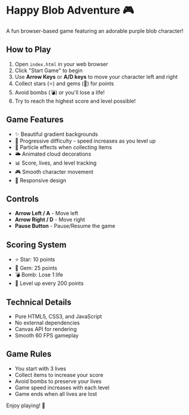 # Happy Blob Adventure 🎮

A fun browser-based game featuring an adorable purple blob character!

## How to Play

1. Open `index.html` in your web browser
2. Click "Start Game" to begin
3. Use **Arrow Keys** or **A/D keys** to move your character left and right
4. Collect stars (⭐) and gems (💎) for points
5. Avoid bombs (💣) or you'll lose a life!
6. Try to reach the highest score and level possible!

## Game Features

- ✨ Beautiful gradient backgrounds
- 🎯 Progressive difficulty - speed increases as you level up
- 💫 Particle effects when collecting items
- 🌥️ Animated cloud decorations
- 📊 Score, lives, and level tracking
- 🎮 Smooth character movement
- 📱 Responsive design

## Controls

- **Arrow Left / A** - Move left
- **Arrow Right / D** - Move right
- **Pause Button** - Pause/Resume the game

## Scoring System

- ⭐ Star: 10 points
- 💎 Gem: 25 points
- 💣 Bomb: Lose 1 life
- 🎯 Level up every 200 points

## Technical Details

- Pure HTML5, CSS3, and JavaScript
- No external dependencies
- Canvas API for rendering
- Smooth 60 FPS gameplay

## Game Rules

- You start with 3 lives
- Collect items to increase your score
- Avoid bombs to preserve your lives
- Game speed increases with each level
- Game ends when all lives are lost

Enjoy playing! 🎉

